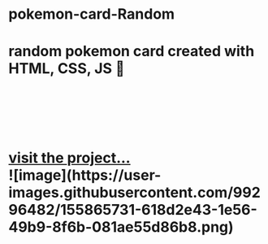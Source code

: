 # pokemon-card-Random
<h1> random pokemon card created with HTML, CSS, JS 🐲 <h1>
  <br>
   <br>
   <br>
<a href="https://pokemon-card-random.netlify.app/" target="_blank">visit the project... </a>
<br>
![image](https://user-images.githubusercontent.com/99296482/155865731-618d2e43-1e56-49b9-8f6b-081ae55d86b8.png)

